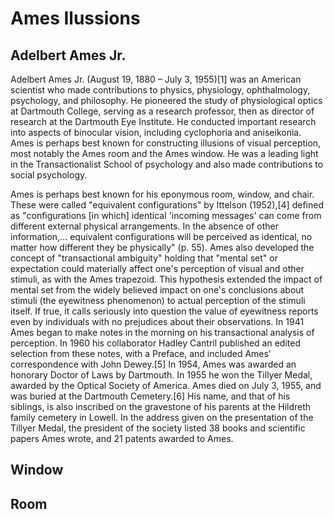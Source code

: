 # Ames Ilussions

## Adelbert Ames Jr.

Adelbert Ames Jr. (August 19, 1880 – July 3, 1955)[1] was an American scientist who made contributions to physics, physiology, ophthalmology, psychology, and philosophy. He pioneered the study of physiological optics at Dartmouth College, serving as a research professor, then as director of research at the Dartmouth Eye Institute. He conducted important research into aspects of binocular vision, including cyclophoria and aniseikonia. Ames is perhaps best known for constructing illusions of visual perception, most notably the Ames room and the Ames window. He was a leading light in the Transactionalist School of psychology and also made contributions to social psychology.

Ames is perhaps best known for his eponymous room, window, and chair. These were called "equivalent configurations" by Ittelson (1952),[4] defined as "configurations [in which] identical 'incoming messages' can come from different external physical arrangements. In the absence of other information,... equivalent configurations will be perceived as identical, no matter how different they be physically" (p. 55).
Ames also developed the concept of "transactional ambiguity" holding that "mental set" or expectation could materially affect one's perception of visual and other stimuli, as with the Ames trapezoid. This hypothesis extended the impact of mental set from the widely believed impact on one's conclusions about stimuli (the eyewitness phenomenon) to actual perception of the stimuli itself. If true, it calls seriously into question the value of eyewitness reports even by individuals with no prejudices about their observations. In 1941 Ames began to make notes in the morning on his transactional analysis of perception. In 1960 his collaborator Hadley Cantril published an edited selection from these notes, with a Preface, and included Ames' correspondence with John Dewey.[5]
In 1954, Ames was awarded an honorary Doctor of Laws by Dartmouth. In 1955 he won the Tillyer Medal, awarded by the Optical Society of America. Ames died on July 3, 1955, and was buried at the Dartmouth Cemetery.[6] His name, and that of his siblings, is also inscribed on the gravestone of his parents at the Hildreth family cemetery in Lowell.
In the address given on the presentation of the Tillyer Medal, the president of the society listed 38 books and scientific papers Ames wrote, and 21 patents awarded to Ames.

## Window

## Room
